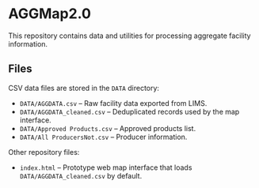 # AGGMap2.0

This repository contains data and utilities for processing aggregate facility information.

## Files

CSV data files are stored in the `DATA` directory:

- `DATA/AGGDATA.csv` – Raw facility data exported from LIMS.
- `DATA/AGGDATA_cleaned.csv` – Deduplicated records used by the map interface.
- `DATA/Approved Products.csv` – Approved products list.
- `DATA/All ProducersNot.csv` – Producer information.

Other repository files:
- `index.html` – Prototype web map interface that loads `DATA/AGGDATA_cleaned.csv` by default.

